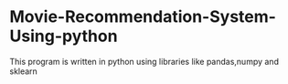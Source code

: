# Movie-Recommendation-System-Using-python
This program is written in python using libraries like pandas,numpy and sklearn
